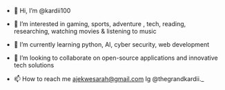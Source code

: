 - 👋 Hi, I’m @kardii100
- 👀 I’m interested in gaming, sports, adventure , tech, reading, researching, watching movies & listening to music 

- 🌱 I’m currently learning python, AI, cyber security, web development 

- 💞️ I’m looking to collaborate on open-source applications and innovative tech solutions
- 📫 How to reach me ajekwesarah@gmail.com
 Ig  @thegrandkardii._


<!---
kardii100/kardii100 is a ✨ special ✨ repository because its `README.md` (this file) appears on your GitHub profile.
You can click the Preview link to take a look at your changes.
--->

